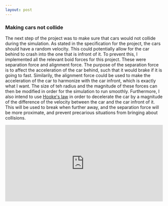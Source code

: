 ```yaml
---
layout: post
---
```

### Making cars not collide
The next step of the project was to make sure that cars would not collide during the simulation. As stated in the specification for the project, the cars should have a random velocity. This could potentially allow for the car behind to crash into the one that is infront of it. To prevent this, I implemented all the relevant boid forces for this project. These were separation force and alignment force. The purpose of the separation force is to affect the acceleration of the car behind, such that it would brake if it is going to fast. Similarily, the alignment force could be used to make the acceleration of the car to harmonize with the car infront, which is exactly what I want. The size of teh radius and the magnitude of these forces can then be modified in order for the simulation to run smoothly. Furthermore, I also intend to use [Hooke's law](https://en.wikipedia.org/wiki/Hooke%27s_law) in order to decelerate the car by a magnitude of the difference of the velocity between the car and the car infront of it. This will be used to break when further away, and the separation force will be more proximate, and prevent precarious situations from bringing about collisions.

<div style="height: 0; padding-bottom: calc(48.58%); position:relative; width: 100%;"><iframe allow="autoplay; gyroscope;" allowfullscreen height="100%" referrerpolicy="strict-origin" src="https://www.kapwing.com/e/603a9399e3ff1b0029e92bda" style="border:0; height:100%; left:0; overflow:hidden; position:absolute; top:0; width:100%" title="Embedded content made on Kapwing" width="100%"></iframe></div><p style="font-size: 12px; text-align: right;"><a href="https://www.kapwing.com/videos/603a9399e3ff1b0029e92bda" target="_blank" rel="noopener noreferrer"></a></p>

